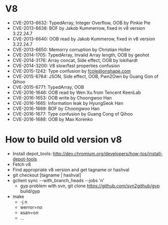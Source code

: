 # V8

* CVE-2013-6632: TypedArray, Integer Overflow, OOB by Pinkie Pie
* CVE-2013-6638: BOF by Jakob Kummerrow, fixed in v8 version 3.22.24.7
* CVE-2013-6640: OOB read by Jakob Kummerow, fixed in v8 version 3.22.24.7
* CVE-2013-6650: Memorry corruption by Christian Holler
* CVE-2014-1705: TypedArray, Invalid Array length, OOB by geohot
* CVE-2014-3176: Array concat, Side effect, OOB by lokihardt
* CVE-2014-3200: V8 slow/fast properties confusion
* CVE-2015-1242: Type confusion by fcole@onshape.com
* CVE-2015-6764: JSON, Side effect, OOB, Pwn2Own by Guang Gon of Qihoo
* CVE-2015-6771: TypedArray, OOB
* CVE-2016-1646: OOB read by Wen Xu from Tencent KeenLab
* CVE-2016-1653: OOB write by Choongwoo Han
* CVE-2016-1665: Information leak by HyungSeok Han
* CVE-2016-1669: BOF by Choongwoo Han
* CVE-2016-1677: Type confusion by Guang Cong of Qihoo
* CVE-2016-1688: OOB by Max Korenko

# How to build old version v8
* Install depot\_tools: http://dev.chromium.org/developers/how-tos/install-depot-tools
* Fetch v8
* Find appropriate v8 version and get tagname or hashval
* git checkout [tagname | hashval]
* gclient sync --with\_branch\_heads --jobs 'n'
  * gyp problem with svn, git clone https://github.com/svn2github/gyp build/gyp
* make
  * -j n
  * werror=no
  * asan=on
  * ...

